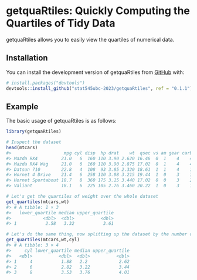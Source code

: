 
# getquaRtiles: Quickly Computing the Quartiles of Tidy Data

<!-- badges: start -->
<!-- badges: end -->

getquaRtiles allows you to easily view the quartiles of numerical data.

## Installation

You can install the development version of getquaRtiles from
[GitHub](https://github.com/) with:

``` r
# install.packages("devtools")
devtools::install_github("stat545ubc-2023/getquaRtiles", ref = "0.1.1")
```

## Example

The basic usage of getquaRtiles is as follows:

``` r
library(getquaRtiles)

# Inspect the dataset
head(mtcars)
#>                    mpg cyl disp  hp drat    wt  qsec vs am gear carb
#> Mazda RX4         21.0   6  160 110 3.90 2.620 16.46  0  1    4    4
#> Mazda RX4 Wag     21.0   6  160 110 3.90 2.875 17.02  0  1    4    4
#> Datsun 710        22.8   4  108  93 3.85 2.320 18.61  1  1    4    1
#> Hornet 4 Drive    21.4   6  258 110 3.08 3.215 19.44  1  0    3    1
#> Hornet Sportabout 18.7   8  360 175 3.15 3.440 17.02  0  0    3    2
#> Valiant           18.1   6  225 105 2.76 3.460 20.22  1  0    3    1

# Let's get the quartiles of weight over the whole dataset
get_quartiles(mtcars,wt)
#> # A tibble: 1 × 3
#>   lower_quartile median upper_quartile
#>            <dbl>  <dbl>          <dbl>
#> 1           2.58   3.32           3.61

# Let's do the same thing, now splitting up the dataset by the number of cylinders 
get_quartiles(mtcars,wt,cyl) 
#> # A tibble: 3 × 4
#>     cyl lower_quartile median upper_quartile
#>   <dbl>          <dbl>  <dbl>          <dbl>
#> 1     4           1.88   2.2            2.62
#> 2     6           2.82   3.22           3.44
#> 3     8           3.53   3.76           4.01
```
